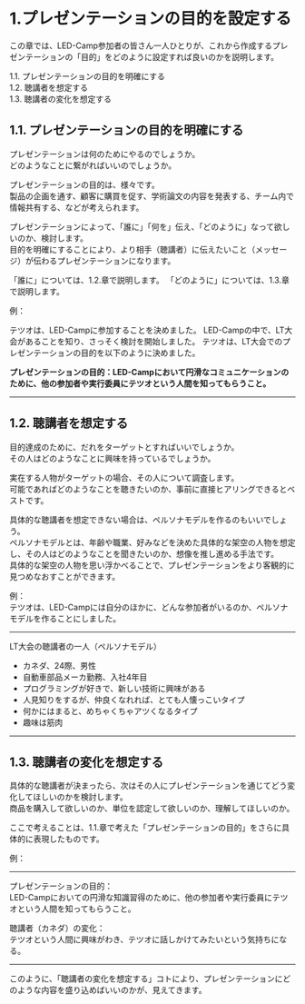 # 1.プレゼンテーションの目的を設定する

この章では、LED-Camp参加者の皆さん一人ひとりが、これから作成するプレゼンテーションの「目的」をどのように設定すれば良いのかを説明します。

1.1. プレゼンテーションの目的を明確にする  
1.2. 聴講者を想定する  
1.3. 聴講者の変化を想定する

## 1.1. プレゼンテーションの目的を明確にする
プレゼンテーションは何のためにやるのでしょうか。  
どのようなことに繋がればいいのでしょうか。

プレゼンテーションの目的は、様々です。  
製品の企画を通す、顧客に購買を促す、学術論文の内容を発表する、チーム内で情報共有する、などが考えられます。

プレゼンテーションによって、「誰に」「何を」伝え、「どのように」なって欲しいのか、検討します。  
目的を明確にすることにより、より相手（聴講者）に伝えたいこと（メッセージ）が伝わるプレゼンテーションになります。

「誰に」については、1.2.章で説明します。
「どのように」については、1.3.章で説明します。

例：

テツオは、LED-Campに参加することを決めました。
LED-Campの中で、LT大会があることを知り、さっそく検討を開始しました。
テツオは、LT大会でのプレゼンテーションの目的を以下のように決めました。

**プレゼンテーションの目的：LED-Campにおいて円滑なコミュニケーションのために、他の参加者や実行委員にテツオという人間を知ってもらうこと。**

---

## 1.2. 聴講者を想定する

目的達成のために、だれをターゲットとすればいいでしょうか。  
その人はどのようなことに興味を持っているでしょうか。

実在する人物がターゲットの場合、その人について調査します。  
可能であればどのようなことを聴きたいのか、事前に直接ヒアリングできるとベストです。

具体的な聴講者を想定できない場合は、ペルソナモデルを作るのもいいでしょう。  
ペルソナモデルとは、年齢や職業、好みなどを決めた具体的な架空の人物を想定し、その人はどのようなことを聞きたいのか、想像を推し進める手法です。  
具体的な架空の人物を思い浮かべることで、プレゼンテーションをより客観的に見つめなおすことができます。

例：  
テツオは、LED-Campには自分のほかに、どんな参加者がいるのか、ペルソナモデルを作ることにしました。

---
LT大会の聴講者の一人（ペルソナモデル）

* カネダ、24際、男性
* 自動車部品メーカ勤務、入社4年目
* プログラミングが好きで、新しい技術に興味がある
* 人見知りをするが、仲良くなれれば、とても人懐っこいタイプ
* 何かにはまると、めちゃくちゃアツくなるタイプ
* 趣味は筋肉

---

## 1.3. 聴講者の変化を想定する
具体的な聴講者が決まったら、次はその人にプレゼンテーションを通じてどう変化してほしいのかを検討します。  
商品を購入して欲しいのか、単位を認定して欲しいのか、理解してほしいのか。

ここで考えることは、1.1.章で考えた「プレゼンテーションの目的」をさらに具体的に表現したものです。

例：

---
プレゼンテーションの目的：  
LED-Campにおいての円滑な知識習得のために、他の参加者や実行委員にテツオという人間を知ってもらうこと。

聴講者（カネダ）の変化：  
テツオという人間に興味がわき、テツオに話しかけてみたいという気持ちになる。

---
このように、「聴講者の変化を想定する」コトにより、プレゼンテーションにどのような内容を盛り込めばいいのかが、見えてきます。